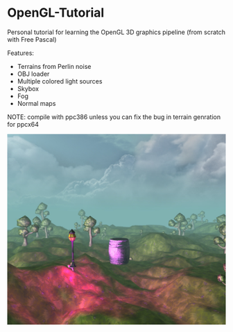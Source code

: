 # OpenGL-Tutorial
Personal tutorial for learning the OpenGL 3D graphics pipeline (from scratch with Free Pascal)

Features:

- Terrains from Perlin noise
- OBJ loader
- Multiple colored light sources
- Skybox
- Fog
- Normal maps

NOTE: compile with ppc386 unless you can fix the bug in terrain genration for ppcx64

![Screenshot](/Res/screen.jpg)
